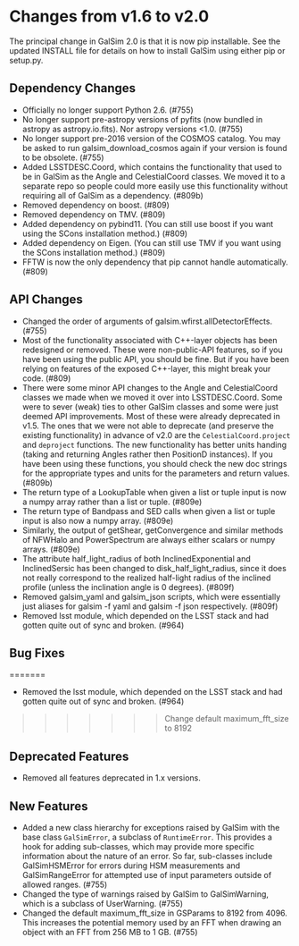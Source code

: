 Changes from v1.6 to v2.0
=========================

The principal change in GalSim 2.0 is that it is now pip installable.
See the updated INSTALL file for details on how to install GalSim using
either pip or setup.py.

Dependency Changes
------------------

- Officially no longer support Python 2.6. (#755)
- No longer support pre-astropy versions of pyfits (now bundled in astropy
  as astropy.io.fits).  Nor astropy versions <1.0. (#755)
- No longer support pre-2016 version of the COSMOS catalog.  You may be
  asked to run galsim_download_cosmos again if your version is found to
  be obsolete. (#755)
- Added LSSTDESC.Coord, which contains the functionality that used to be in
  GalSim as the Angle and CelestialCoord classes.  We moved it to a separate
  repo so people could more easily use this functionality without requiring all
  of GalSim as a dependency. (#809b)
- Removed dependency on boost. (#809)
- Removed dependency on TMV. (#809)
- Added dependency on pybind11.  (You can still use boost if you want using
  the SCons installation method.) (#809)
- Added dependency on Eigen. (You can still use TMV if you want using the
  SCons installation method.) (#809)
- FFTW is now the only dependency that pip cannot handle automatically. (#809)


API Changes
-----------

- Changed the order of arguments of galsim.wfirst.allDetectorEffects. (#755)
- Most of the functionality associated with C++-layer objects has been
  redesigned or removed.  These were non-public-API features, so if you have
  been using the public API, you should be fine.  But if you have been relying
  on features of the exposed C++-layer, this might break your code. (#809)
- There were some minor API changes to the Angle and CelestialCoord classes we
  made when we moved it over into LSSTDESC.Coord.  Some were to sever (weak)
  ties to other GalSim classes and some were just deemed API improvements.
  Most of these were already deprecated in v1.5.  The ones that we were not
  able to deprecate (and preserve the existing functionality) in advance of
  v2.0 are the `CelestialCoord.project` and `deproject` functions.  The new
  functionality has better units handing (taking and returning Angles rather
  then PositionD instances).  If you have been using these functions, you
  should check the new doc strings for the appropriate types and units for the
  parameters and return values. (#809b)
- The return type of a LookupTable when given a list or tuple input is now a
  numpy array rather than a list or tuple. (#809e)
- The return type of Bandpass and SED calls when given a list or tuple input
  is also now a numpy array. (#809e)
- Similarly, the output of getShear, getConvergence and similar methods of
  NFWHalo and PowerSpectrum are always either scalars or numpy arrays. (#809e)
- The attribute half_light_radius of both InclinedExponential and
  InclinedSersic has been changed to disk_half_light_radius, since it does
  not really correspond to the realized half-light radius of the inclined
  profile (unless the inclination angle is 0 degrees). (#809f)
- Removed galsim_yaml and galsim_json scripts, which were essentially just
  aliases for galsim -f yaml and galsim -f json respectively. (#809f)
- Removed lsst module, which depended on the LSST stack and had gotten quite
  out of sync and broken. (#964)


Bug Fixes
---------
=======
- Removed the lsst module, which depended on the LSST stack and had gotten
  quite out of sync and broken. (#964)
>>>>>>> Change default maximum_fft_size to 8192


Deprecated Features
-------------------

- Removed all features deprecated in 1.x versions.


New Features
------------

- Added a new class hierarchy for exceptions raised by GalSim with the base
  class `GalSimError`, a subclass of `RuntimeError`.  This provides a hook for
  adding sub-classes, which may provide more specific information about the
  nature of an error.  So far, sub-classes include GalSimHSMError for errors
  during HSM measurements and GalSimRangeError for attempted use of input
  parameters outside of allowed ranges. (#755)
- Changed the type of warnings raised by GalSim to GalSimWarning, which is
  a subclass of UserWarning. (#755)
- Changed the default maximum_fft_size in GSParams to 8192 from 4096.  This
  increases the potential memory used by an FFT when drawing an object with
  an FFT from 256 MB to 1 GB. (#755)
